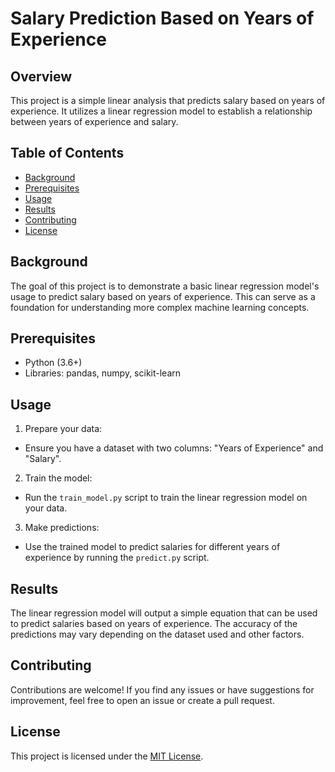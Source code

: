 # Salary Prediction Based on Years of Experience

## Overview
This project is a simple linear analysis that predicts salary based on years of experience. It utilizes a linear regression model to establish a relationship between years of experience and salary.

## Table of Contents
- [Background](#background)
- [Prerequisites](#prerequisites)
- [Usage](#usage)
- [Results](#results)
- [Contributing](#contributing)
- [License](#license)

## Background
The goal of this project is to demonstrate a basic linear regression model's usage to predict salary based on years of experience. This can serve as a foundation for understanding more complex machine learning concepts.

## Prerequisites
- Python (3.6+)
- Libraries: pandas, numpy, scikit-learn


## Usage
1. Prepare your data:
- Ensure you have a dataset with two columns: "Years of Experience" and "Salary".
2. Train the model:
- Run the `train_model.py` script to train the linear regression model on your data.
3. Make predictions:
- Use the trained model to predict salaries for different years of experience by running the `predict.py` script.

## Results
The linear regression model will output a simple equation that can be used to predict salaries based on years of experience. The accuracy of the predictions may vary depending on the dataset used and other factors.

## Contributing
Contributions are welcome! If you find any issues or have suggestions for improvement, feel free to open an issue or create a pull request.

## License
This project is licensed under the [MIT License](LICENSE).

